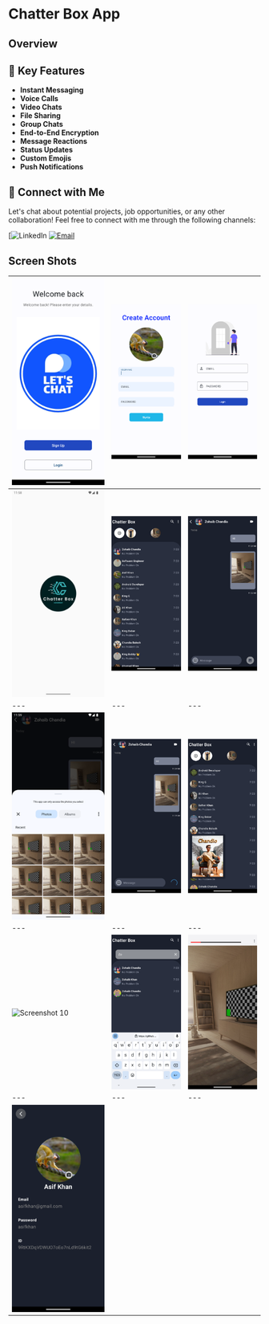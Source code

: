 # Chatter Box App
## Overview

## 🚀 Key Features
- **Instant Messaging**
- **Voice Calls**
- **Video Chats**
- **File Sharing**
- **Group Chats**
- **End-to-End Encryption**
- **Message Reactions**
- **Status Updates**
- **Custom Emojis** 
- **Push Notifications** 


## 🤝 Connect with Me
Let's chat about potential projects, job opportunities, or any other collaboration! Feel free to connect with me through the following channels:

[![LinkedIn](https://www.linkedin.com/in/khubaibkhandev](https://www.linkedin.com/in/muhammad-zohaib-imtiaz-dev/))
[![Email](https://img.shields.io/badge/Email-Drop%20a%20Message-red?style=for-the-badge&logo=gmail)](mailto:mzkhan9610@gmail.com)


## Screen Shots

| ![Screenshot 1](https://github.com/ZohaibKhanDev/Chatter_Box/blob/master/assits/1.png) | ![Screenshot 2](https://github.com/ZohaibKhanDev/Chatter_Box/blob/master/assits/2.png) | ![Screenshot 3](https://github.com/ZohaibKhanDev/Chatter_Box/blob/master/assits/3.png) |
| --- | --- | --- |
| ![Screenshot 4](https://github.com/ZohaibKhanDev/Chatter_Box/blob/master/assits/4.png) | ![Screenshot 5](https://github.com/ZohaibKhanDev/Chatter_Box/blob/master/assits/5.png) | ![Screenshot 6](https://github.com/ZohaibKhanDev/Chatter_Box/blob/master/assits/6.png) 
| --- | --- | ---|
| ![Screenshot 7](https://github.com/ZohaibKhanDev/Chatter_Box/blob/master/assits/7.png) | ![Screenshot 8](https://github.com/ZohaibKhanDev/Chatter_Box/blob/master/assits/8.png) | ![Screenshot 8](https://github.com/ZohaibKhanDev/Chatter_Box/blob/master/assits/9.png)
| --- | --- | ---|
| ![Screenshot 10](https://github.com/ZohaibKhanDev/Chatter_Box/blob/master/assits/10.png) | ![Screenshot 11](https://github.com/ZohaibKhanDev/Chatter_Box/blob/master/assits/11.png) | ![Screenshot 12](https://github.com/ZohaibKhanDev/Chatter_Box/blob/master/assits/12.png)
| --- | --- | ---|
| ![Screenshot 13](https://github.com/ZohaibKhanDev/Chatter_Box/blob/master/assits/13.png)
